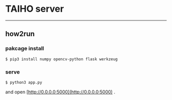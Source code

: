 # TAIHO server

---

## how2run

### pakcage install

```
$ pip3 install numpy opencv-python flask werkzeug
```

### serve

```
$ python3 app.py
```

and open [http://0.0.0.0:5000](http://0.0.0.0:5000) .